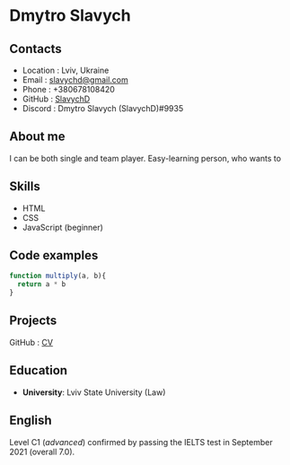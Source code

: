 # Dmytro Slavych

## Contacts
* Location : Lviv, Ukraine
* Email : slavychd@gmail.com
* Phone : +380678108420
* GitHub : [SlavychD](https://github.com/SlavychD)
* Discord : Dmytro Slavych (SlavychD)#9935

## About me
I can be both single and team player. Easy-learning person, who wants to

## Skills
* HTML
* CSS
* JavaScript (beginner)

## Code examples
```javascript
function multiply(a, b){
  return a * b
}
```
## Projects
GitHub : [CV](https://SlavychD.github.io/rsschool-cv/cv)

## Education
* __University__: Lviv State University (Law)

## English
Level C1 (*advanced*) confirmed by passing the IELTS test in September 2021 (overall 7.0).